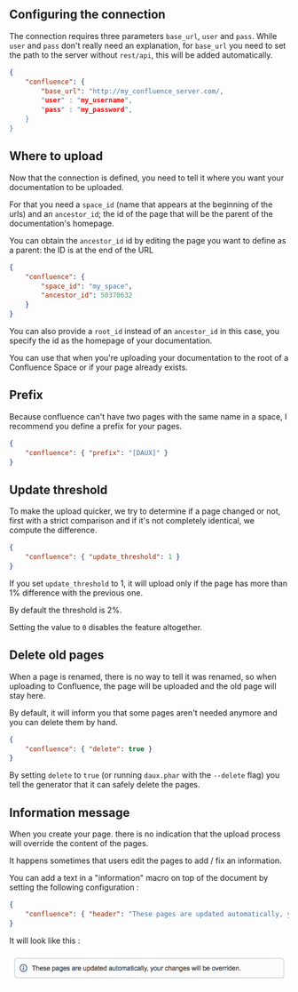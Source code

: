 ## Configuring the connection
The connection requires three parameters `base_url`, `user` and `pass`. While `user` and `pass` don't really need an explanation, for `base_url` you need to set the path to the server without `rest/api`, this will be added automatically.

```json
{
    "confluence": {
		"base_url": "http://my_confluence_server.com/,
		"user" : "my_username",
		"pass" : "my_password",
    }
}
```

## Where to upload
Now that the connection is defined, you need to tell it where you want your documentation to be uploaded.

For that you need a `space_id` (name that appears at the beginning of the urls) and an `ancestor_id`; the id of the page that will be the parent of the documentation's homepage.

You can obtain the `ancestor_id` id by editing the page you want to define as a parent: the ID is at the end of the URL

```json
{
    "confluence": {
        "space_id": "my_space",
        "ancestor_id": 50370632
    }
}
```

You can also provide a `root_id` instead of an `ancestor_id` in this case, you specify the id as the homepage of your documentation.

You can use that when you're uploading your documentation to the root of a Confluence Space or if your page already exists.

## Prefix
Because confluence can't have two pages with the same name in a space, I recommend you define a prefix for your pages.

```json
{
	"confluence": { "prefix": "[DAUX]" }
}
```

## Update threshold
To make the upload quicker, we try to determine if a page changed or not, first with a strict comparison and if it's not completely identical, we compute the difference.

```json
{
	"confluence": { "update_threshold": 1 }
}
```

If you set `update_threshold` to 1, it will upload only if the page has more than 1% difference with the previous one.

By default the threshold is 2%.

Setting the value to `0` disables the feature altogether.


## Delete old pages
When a page is renamed, there is no way to tell it was renamed, so when uploading to Confluence, the page will be uploaded and the old page will stay here.

By default, it will inform you that some pages aren't needed anymore and you can delete them by hand.

```json
{
	"confluence": { "delete": true }
}
```

By setting `delete` to `true` (or running `daux.phar` with the `--delete` flag) you tell the generator that it can safely delete the pages.


## Information message
When you create your page. there is no indication that the upload process will override the content of the pages.

It happens sometimes that users edit the pages to add / fix an information.

You can add a text in a "information" macro on top of the document by setting the following configuration :

```json
{
	"confluence": { "header": "These pages are updated automatically, your changes will be overriden." }
}
```

It will look like this :

![Info macro](info_macro.png)
